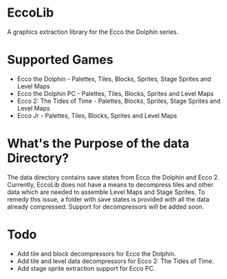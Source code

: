 # EccoLib

A graphics extraction library for the Ecco the Dolphin series.

# Supported Games

- Ecco the Dolphin - Palettes, Tiles, Blocks, Sprites, Stage Sprites and Level Maps
- Ecco the Dolphin PC - Palettes, Tiles, Blocks, Sprites and Level Maps
- Ecco 2: The Tides of Time - Palettes, Blocks, Sprites, Stage Sprites and Level Maps
- Ecco Jr - Palettes, Tiles, Blocks, Sprites and Level Maps

# What's the Purpose of the data Directory?

The data directory contains save states from Ecco the Dolphin and Ecco 2.
Currently, EccoLib does not have a means to decompress tiles and other data which are needed to assemble
Level Maps and Stage Sprites. To remedy this issue, a folder with save states is provided with all
the data already compressed. Support for decompressors will be added soon.

# Todo

- Add tile and block decompressors for Ecco the Dolphin.
- Add tile and level data decompressors for Ecco 2: The Tides of Time.
- Add stage sprite extraction support for Ecco PC.
